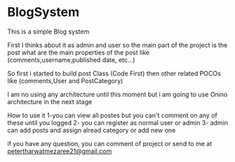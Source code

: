 # BlogSystem

This is a simple Blog system

First I thinks about it as admin and user
so the main part of the project is the post 
what are the main properties of the post like (comments,username,published date, etc...) 

So first i started to build post Class (Code First)
then other related POCOs like (comments,User and PostCategory)

I am no using any architecture until this moment 
but i am going to use Onino architecture in the next stage

How to use it
1-you can view all postes but you can't comment on any of these until you logged
2- you can register as normal user or admin
3- admin can add posts and assign alread category or add new one

if you have any question, you can comment of project
or send to me at petertharwatmezaree21@gmail.com
